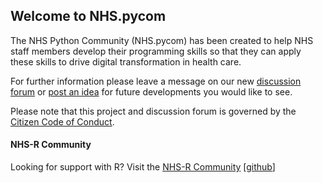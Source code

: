 ## Welcome to NHS.pycom

The NHS Python Community (NHS.pycom) has been created to help NHS staff members develop their programming skills so that they can apply these skills to drive digital transformation in health care.

For further information please leave a message on our new [discussion forum](https://github.com/nhsx/nhs.pycom/discussions?discussions_q=category%3AGeneral) or [post an idea](https://github.com/nhsx/nhs.pycom/discussions?discussions_q=category%3AIdeas) for future developments you would like to see.

Please note that this project and discussion forum is governed by the [Citizen Code of Conduct](https://github.com/nhsx/nhs.pycom/blob/main/CODE_OF_CONDUCT.md).

#### NHS-R Community

Looking for support with R? Visit the [NHS-R Community](https://nhsrcommunity.com/) [[github](https://github.com/nhs-r-community)]
